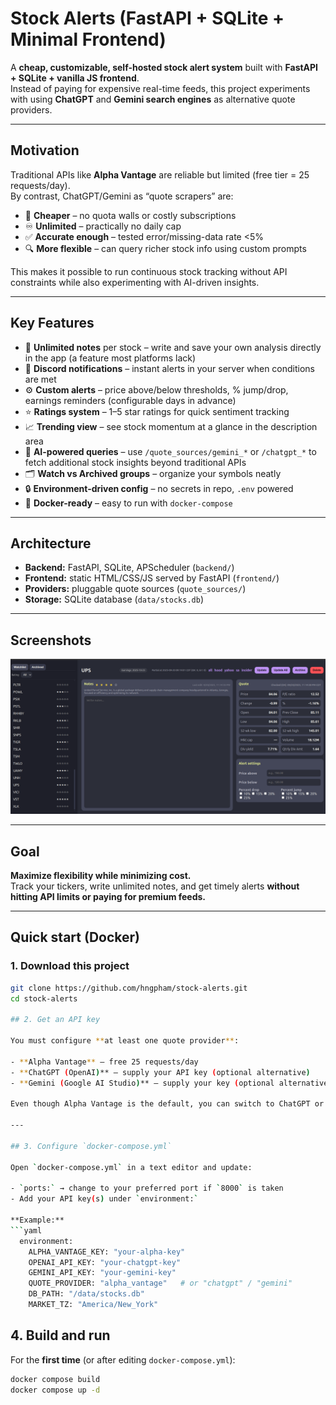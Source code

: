 # Stock Alerts (FastAPI + SQLite + Minimal Frontend)

A **cheap, customizable, self-hosted stock alert system** built with **FastAPI + SQLite + vanilla JS frontend**.  
Instead of paying for expensive real-time feeds, this project experiments with using **ChatGPT** and **Gemini search engines** as alternative quote providers.

---

## Motivation

Traditional APIs like **Alpha Vantage** are reliable but limited (free tier = 25 requests/day).  
By contrast, ChatGPT/Gemini as “quote scrapers” are:

- 💸 **Cheaper** – no quota walls or costly subscriptions  
- ♾️ **Unlimited** – practically no daily cap  
- ✅ **Accurate enough** – tested error/missing-data rate <5%  
- 🔍 **More flexible** – can query richer stock info using custom prompts  

This makes it possible to run continuous stock tracking without API constraints while also experimenting with AI-driven insights.

---

## Key Features

- 📝 **Unlimited notes** per stock – write and save your own analysis directly in the app (a feature most platforms lack)  
- 🔔 **Discord notifications** – instant alerts in your server when conditions are met  
- ⚙️ **Custom alerts** – price above/below thresholds, % jump/drop, earnings reminders (configurable days in advance)  
- ⭐ **Ratings system** – 1–5 star ratings for quick sentiment tracking  
- 📈 **Trending view** – see stock momentum at a glance in the description area  
- 🧠 **AI-powered queries** – use `/quote_sources/gemini_*` or `/chatgpt_*` to fetch additional stock insights beyond traditional APIs  
- 🗂️ **Watch vs Archived groups** – organize your symbols neatly  
- 🔒 **Environment-driven config** – no secrets in repo, `.env` powered  
- 🐳 **Docker-ready** – easy to run with `docker-compose`  

---

## Architecture

- **Backend:** FastAPI, SQLite, APScheduler (`backend/`)  
- **Frontend:** static HTML/CSS/JS served by FastAPI (`frontend/`)  
- **Providers:** pluggable quote sources (`quote_sources/`)  
- **Storage:** SQLite database (`data/stocks.db`)  

---

## Screenshots

![screenshot](docs/screenshot.png)

---

## Goal

**Maximize flexibility while minimizing cost.**  
Track your tickers, write unlimited notes, and get timely alerts **without hitting API limits or paying for premium feeds.**

---

## Quick start (Docker)

### 1. Download this project
```bash
git clone https://github.com/hngpham/stock-alerts.git
cd stock-alerts

## 2. Get an API key

You must configure **at least one quote provider**:

- **Alpha Vantage** – free 25 requests/day  
- **ChatGPT (OpenAI)** – supply your API key (optional alternative)  
- **Gemini (Google AI Studio)** – supply your key (optional alternative)  

Even though Alpha Vantage is the default, you can switch to ChatGPT or Gemini to avoid daily limits.

---

## 3. Configure `docker-compose.yml`

Open `docker-compose.yml` in a text editor and update:

- `ports:` → change to your preferred port if `8000` is taken  
- Add your API key(s) under `environment:`  

**Example:**
```yaml
  environment:
    ALPHA_VANTAGE_KEY: "your-alpha-key"
    OPENAI_API_KEY: "your-chatgpt-key"
    GEMINI_API_KEY: "your-gemini-key"
    QUOTE_PROVIDER: "alpha_vantage"   # or "chatgpt" / "gemini"
    DB_PATH: "/data/stocks.db"
    MARKET_TZ: "America/New_York"
```

## 4. Build and run

For the **first time** (or after editing `docker-compose.yml`):

```bash
docker compose build
docker compose up -d
```